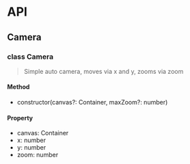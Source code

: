 # API

## Camera

### class Camera

> Simple auto camera, moves via x and y, zooms via zoom

#### Method

- constructor(canvas?: Container, maxZoom?: number)

#### Property

- canvas: Container
- x: number
- y: number
- zoom: number
